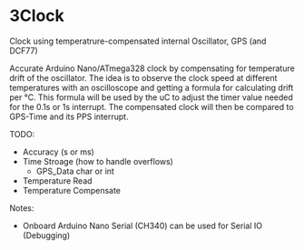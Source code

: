 # 3Clock
Clock using temperatrure-compensated internal Oscillator, GPS (and DCF77)  

Accurate Arduino Nano/ATmega328 clock by compensating for temperature drift of the oscillator. The idea is to observe the clock speed at different temperatures with an oscilloscope and getting a formula for calculating drift per °C. This formula will be used by the uC to adjust the timer value needed for the 0.1s or 1s interrupt. The compensated clock will then be compared to GPS-Time and its PPS interrupt.

TODO:
* Accuracy (s or ms)
* Time Stroage (how to handle overflows)
  * GPS_Data char or int
* Temperature Read
* Temperature Compensate

Notes:
* Onboard Arduino Nano Serial (CH340) can be used for Serial IO (Debugging)
